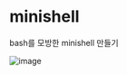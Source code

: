 # minishell

bash를 모방한 minishell 만들기

![image](https://user-images.githubusercontent.com/28697165/110970322-fb594300-839c-11eb-8e8f-7761225cd1a2.png)
